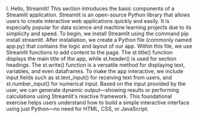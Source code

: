 I. Hello, Streamlit! This section introduces the basic components of a Streamlit application. Streamlit is an open-source Python library that allows users to create interactive web applications quickly and easily. It is especially popular for data science and machine learning projects due to its simplicity and speed. To begin, we install Streamlit using the command pip install streamlit. After installation, we create a Python file (commonly named app.py) that contains the logic and layout of our app. Within this file, we use Streamlit functions to add content to the page. The st.title() function displays the main title of the app, while st.header() is used for section headings. The st.write() function is a versatile method for displaying text, variables, and even dataframes. To make the app interactive, we include input fields such as st.text_input() for receiving text from users, and st.number_input() for numerical input. Based on the input provided by the user, we can generate dynamic output—showing results or performing calculations using Streamlit's reactive framework. This foundational exercise helps users understand how to build a simple interactive interface using just Python—no need for HTML, CSS, or JavaScript.

